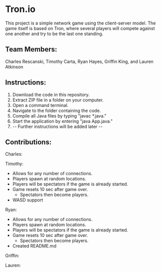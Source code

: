 # Tron.io

This project is a simple network game using the client-server model.
The game itself is based on Tron, where several players will compete
against one another and try to be the last one standing.

## Team Members:

Charles Rescanski, Timothy Carta, Ryan Hayes, Griffin King, and Lauren Atkinson

## Instructions:

1. Download the code in this repository.
2. Extract ZIP file in a folder on your computer.
3. Open a command terminal.
4. Navigate to the folder containing the code.
5. Compile all Java files by typing "javac \*.java."
6. Start the application by entering "java App.java."
7. -- Further instructions will be added later --

## Contributions:

Charles:

Timothy:
* Allows for any number of connections.
* Players spawn at random locations.
* Players will be spectators if the game is already started.
* Game resets 10 sec after game over.
  * Spectators then become players.
* WASD support

Ryan: 
* Allows for any number of connections.
* Players spawn at random locations.
* Players will be spectators if the game is already started.
* Game resets 10 sec after game over.
  * Spectators then become players.
* Created README.md

Griffin:

Lauren:
